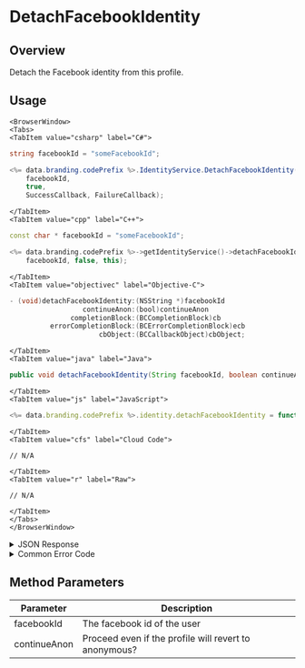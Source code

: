 # DetachFacebookIdentity
## Overview
Detach the Facebook identity from this profile.



<PartialServop service_name="identity" operation_name="DETACH" />

## Usage

```mdx-code-block
<BrowserWindow>
<Tabs>
<TabItem value="csharp" label="C#">
```

```csharp
string facebookId = "someFacebookId";

<%= data.branding.codePrefix %>.IdentityService.DetachFacebookIdentity(
    facebookId,
    true,
    SuccessCallback, FailureCallback);
```

```mdx-code-block
</TabItem>
<TabItem value="cpp" label="C++">
```

```cpp
const char * facebookId = "someFacebookId";

<%= data.branding.codePrefix %>->getIdentityService()->detachFacebookIdentity(
    facebookId, false, this);
```

```mdx-code-block
</TabItem>
<TabItem value="objectivec" label="Objective-C">
```

```objectivec
- (void)detachFacebookIdentity:(NSString *)facebookId
                  continueAnon:(bool)continueAnon
               completionBlock:(BCCompletionBlock)cb
          errorCompletionBlock:(BCErrorCompletionBlock)ecb
                      cbObject:(BCCallbackObject)cbObject;
```

```mdx-code-block
</TabItem>
<TabItem value="java" label="Java">
```

```java
public void detachFacebookIdentity(String facebookId, boolean continueAnon, IServerCallback callback)
```

```mdx-code-block
</TabItem>
<TabItem value="js" label="JavaScript">
```

```javascript
<%= data.branding.codePrefix %>.identity.detachFacebookIdentity = function(facebookId, continueAnon, callback)
```

```mdx-code-block
</TabItem>
<TabItem value="cfs" label="Cloud Code">
```

```cfscript
// N/A
```

```mdx-code-block
</TabItem>
<TabItem value="r" label="Raw">
```

```cfscript
// N/A
```

```mdx-code-block
</TabItem>
</Tabs>
</BrowserWindow>
```

<details>
<summary>JSON Response</summary>

```json
{
    "status" : 200,
    "data" : null
}
```
</details>

<details>
<summary>Common Error Code</summary>

### Status Codes
Code | Name | Description
---- | ---- | -----------
40210 | DOWNGRADING_TO_ANONYMOUS_ERROR | Occurs when detaching the last non-anonymous identity from an account with continueAnon set to false.

</details>


## Method Parameters
Parameter | Description
--------- | -----------
facebookId | The facebook id of the user
continueAnon | Proceed even if the profile will revert to anonymous?


